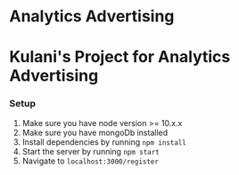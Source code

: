 # Analytics Advertising

# Kulani's Project for Analytics Advertising

### Setup

1. Make sure you have node version >= 10.x.x
2. Make sure you have mongoDb installed
3. Install dependencies by running `npm install`
4. Start the server by running `npm start`
5. Navigate to `localhost:3000/register`